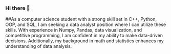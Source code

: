 ### Hi there 👋
##As a computer science student with a strong skill set in C++, Python, OOP, and
SQL, I am seeking a data analyst position where I can utilize these skills. With
experience in Numpy, Pandas, data visualization, and competitive
programming, I am confident in my ability to make data-driven decisions.
Additionally, my background in math and statistics enhances my
understanding of data analysis.
<!--
**mohamedhisham404/mohamedhisham404** is a ✨ _special_ ✨ repository because its `README.md` (this file) appears on your GitHub profile.

Here are some ideas to get you started:

- 🔭 I’m currently working on ...
- 🌱 I’m currently learning ...
- 👯 I’m looking to collaborate on ...
- 🤔 I’m looking for help with ...
- 💬 Ask me about ...
- 📫 How to reach me: ...
- 😄 Pronouns: ...
- ⚡ Fun fact: ...
-->
